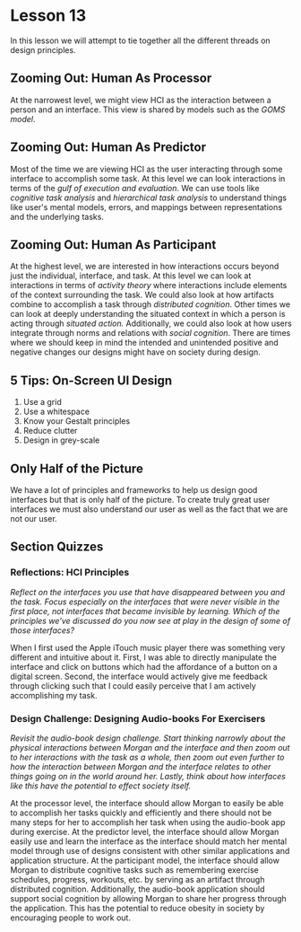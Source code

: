 # Lesson 13

In this lesson we will attempt to tie together all the different threads on design principles.

## Zooming Out: Human As Processor

At the narrowest level, we might view HCI as the interaction between a person and an interface. This view is shared by models such as the _GOMS model_.

## Zooming Out: Human As Predictor

Most of the time we are viewing HCI as the user interacting through some interface to accomplish some task. At this level we can look interactions in terms of the _gulf of execution and evaluation_. We can use tools like _cognitive task analysis_ and _hierarchical task analysis_ to understand things like user's mental models, errors, and mappings between representations and the underlying tasks.

## Zooming Out: Human As Participant

At the highest level, we are interested in how interactions occurs beyond just the individual, interface, and task. At this level we can look at interactions in terms of _activity theory_ where interactions include elements of the context surrounding the task. We could also look at how artifacts combine to accomplish a task through _distributed cognition_. Other times we can look at deeply understanding the situated context in which a person is acting through _situated action._ Additionally, we could also look at how users integrate through norms and relations with _social cognition_. There are times where we should keep in mind the intended and unintended positive and negative changes our designs might have on society during design.

## 5 Tips: On-Screen UI Design

1. Use a grid
2. Use a whitespace
3. Know your Gestalt principles
4. Reduce clutter
5. Design in grey-scale

## Only Half of the Picture

We have a lot of principles and frameworks to help us design good interfaces but that is only half of the picture. To create truly great user interfaces we must also understand our user as well as the fact that we are not our user.

## Section Quizzes

### Reflections: HCI Principles

_Reflect on the interfaces you use that have disappeared between you and the task. Focus especially on the interfaces that were never visible in the first place, not interfaces that became invisible by learning. Which of the principles we've discussed do you now see at play in the design of some of those interfaces?_

When I first used the Apple iTouch music player there was something very different and intuitive about it. First, I was able to directly manipulate the interface and click on buttons which had the affordance of a button on a digital screen. Second, the interface would actively give me feedback through clicking such that I could easily perceive that I am actively accomplishing my task.

### Design Challenge: Designing Audio-books For Exercisers

_Revisit the audio-book design challenge. Start thinking narrowly about the physical interactions between Morgan and the interface and then zoom out to her interactions with the task as a whole, then zoom out even further to how the interaction between Morgan and the interface relates to other things going on in the world around her. Lastly, think about how interfaces like this have the potential to effect society itself._

At the processor level, the interface should allow Morgan to easily be able to accomplish her tasks quickly and efficiently and there should not be many steps for her to accomplish her task when using the audio-book app during exercise. At the predictor level, the interface should allow Morgan easily use and learn the interface as the interface should match her mental model through use of designs consistent with other similar applications and application structure. At the participant model, the interface should allow Morgan to distribute cognitive tasks such as remembering exercise schedules, progress, workouts, etc. by serving as an artifact through distributed cognition. Additionally, the audio-book application should support social cognition by allowing Morgan to share her progress through the application. This has the potential to reduce obesity in society by encouraging people to work out.
